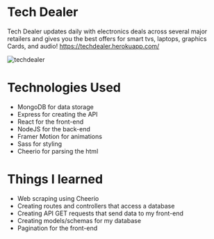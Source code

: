 # Tech Dealer

Tech Dealer updates daily with electronics deals across several major retailers and gives you the best offers for smart tvs, laptops, graphics Cards, and audio!
https://techdealer.herokuapp.com/

![techdealer](https://user-images.githubusercontent.com/97478849/172083068-5410be3b-0b03-4ab4-a33d-b5831fb346a1.gif)

# Technologies Used
- MongoDB for data storage
- Express for creating the API
- React for the front-end
- NodeJS for the back-end
- Framer Motion for animations
- Sass for styling
- Cheerio for parsing the html

# Things I learned
- Web scraping using Cheerio 
- Creating routes and controllers that access a database
- Creating API GET requests that send data to my front-end
- Creating models/schemas for my database
- Pagination for the front-end
